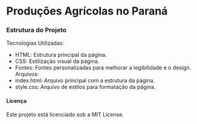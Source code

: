 # Produções Agrícolas no Paraná

### Estrutura do Projeto
Tecnologias Utilizadas:
* HTML: Estrutura principal da página.
* CSS: Estilização visual da página.
* Fontes: Fontes personalizadas para melhorar a legibilidade e o design.
Arquivos:
* index.html: Arquivo principal com a estrutura da página.
* style.css: Arquivo de estilos para formatação da página.

#### Licença
Este projeto está licenciado sob a MIT License.
